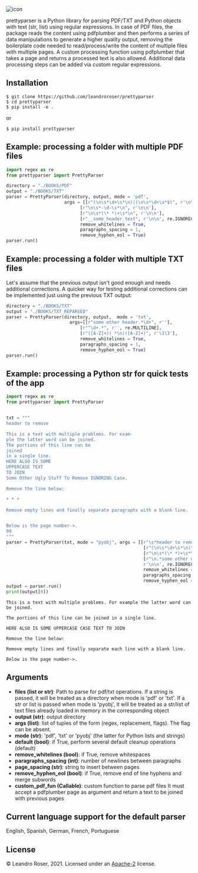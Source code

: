 
![icon](https://user-images.githubusercontent.com/10769732/140857203-e0580717-52c3-4cdd-affc-00ad5bf0a526.png)



prettyparser is a Python library for parsing PDF/TXT and Python objects with text (str, list) using regular expressions. 
In case of PDF files, the package reads the content using pdfplumber and then performs a series of
data manipulations to generate a higher quality output, removing the boilerplate code needed to read/process/write the content of multiple files with multiple pages. A custom processing function using pdfplumber that takes a page and returns a processed text is also allowed. Additional data processing steps can be added via custom regular expressions.


## Installation

```
$ git clone https://github.com/leandroroser/prettyparser
$ cd prettyparser
$ pip install -e .
```

or

```
$ pip install prettyparser
```

## Example: processing a folder with multiple PDF files


```Python
import regex as re
from prettyparser import PrettyParser

directory = "./BOOKS/PDF"
output = "./BOOKS/TXT"
parser = PrettyParser(directory, output, mode = 'pdf',
                      args = [[r"(\n\s*\d+\s*\n)|(\n\s*\d+\s*$)", r'\n\n'],
                            [r"\n\s*-\d-\s*\n", r'\n\n'], 
                            [r"\n\s*(\* *)+\s*\n", r'\n\n'],
                            [r"__some_header_text", r'\n\n', re.IGNORECASE]],
                            remove_whitelines = True,
                            paragraphs_spacing = 1,
                            remove_hyphen_eol = True)
parser.run()
```

## Example: processing a folder with multiple TXT files
Let's assume that the previous output isn't good enough and needs additional corrections. 
A quicker way for testing additional corrections can be implemented just using the previous TXT output:

```Python
directory = "./BOOKS/TXT"
output = "./BOOKS/TXT_REPARSED"
parser = PrettyParser(directory, output,  mode = 'txt', 
                        args=[[r"some other header.*\d+", r''],
                            [r"^\d+.*", r'', re.MULTILINE], 
                            [r"([A-Z]+)( *\n)([A-Z]+)", r'\1\3'],
                            remove_whitelines = True,
                            paragraphs_spacing = 1,
                            remove_hyphen_eol = True)
parser.run()
```

## Example: processing a Python str for quick tests of the app

```Python
import regex as re
from prettyparser import PrettyParser


txt = """
header to remove

This is a text with multiple problems. For exam-
ple the latter word can be joined. 
The portions of this line can be
joined
in a single line.
HERE ALSO IS SOME
UPPERCASE TEXT
TO JOIN
Some Other Ugly Stuff To Remove IGNORING Case. 

Remove the line below:

* * * 

Remove empty lines and finally separate paragraphs with a blank line.


Below is the page number->.
99
"""
parser = PrettyParser(txt, mode = "pyobj", args = [[r"\s*header to remove\s*\n",r""],
                                                    [r"(\n\s*\d+\s*\n)", r'\n\n'],
                                                    [r"\n\s*(\* *)+\s*\n", r'\n\n'],
                                                    [r"\n.*some other ugly stuff.*", 
                                                    r'\n\n', re.IGNORECASE]],
                                                    remove_whitelines = True,
                                                    paragraphs_spacing = 1,
                                                    remove_hyphen_eol = True)
output = parser.run()
print(output[0])
```

```
This is a text with multiple problems. For example the latter word can be joined.

The portions of this line can be joined in a single line.

HERE ALSO IS SOME UPPERCASE CASE TEXT TO JOIN

Remove the line below: 

Remove empty lines and finally separate each line with a blank line.

Below is the page number->.
```

Arguments
---------
- **files (list or str)**: Path to parse for pdf/txt operations. If a string is passed, it will be treated as a directory when mode is 'pdf' or 'txt'. If a str or list is passed when mode is 'pyobj', it will be treated as a str/list of text files already loaded in memory in the corresponding object
- **output (str)**: output directory
- **args (list)**: list of tuples of the form (regex, replacement, flags). The flag can be absent.
- **mode (str)**: 'pdf', 'txt' or 'pyobj' (the latter for Python lists and strings)
- **default (bool)**: if True, perform several default cleanup operations (default)
- **remove_whitelines (bool)**: if True, remove whitespaces
- **paragraphs_spacing (int)**: number of newlines between paragraphs
- **page_spacing (str)**: string to insert between pages
- **remove_hyphen_eol (bool)**: if True, remove end of line hyphens and merge subwords
- **custom_pdf_fun (Callable)**: custom function to parse pdf files
  It must accept a pdfplumber page as argument and return a text to be joined with previous pages

Current language support for the default parser
------------------------------------------------
English, Spanish, German, French, Portuguese

License
-------
© Leandro Roser, 2021. Licensed under an [Apache-2](https://github.com/leandroroser/prettyparser/blob/main/LICENSE.txt) license.


